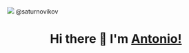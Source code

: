  <img src="https://img.shields.io/badge/Telegram-2CA5E0?style=for-the-badge&logo=telegram&logoColor=white" /> 
 @saturnovikov


<h1 align="center">Hi there 👋 I'm <a href="https://daniilshat.ru/" target="_blank">Antonio!</a>  </h1>

 

 
<!--
**saturnovikov/saturnovikov** is a ✨ _special_ ✨ repository because its `README.md` (this file) appears on your GitHub profile.



Here are some ideas to get you started:

- 🔭 I’m currently working on ...
- 🌱 I’m currently learning ...
- 👯 I’m looking to collaborate on ...
- 🤔 I’m looking for help with ...
- 💬 Ask me about ...
- 📫 How to reach me: ...
- 😄 Pronouns: ...
- ⚡ Fun fact: ...
-->
